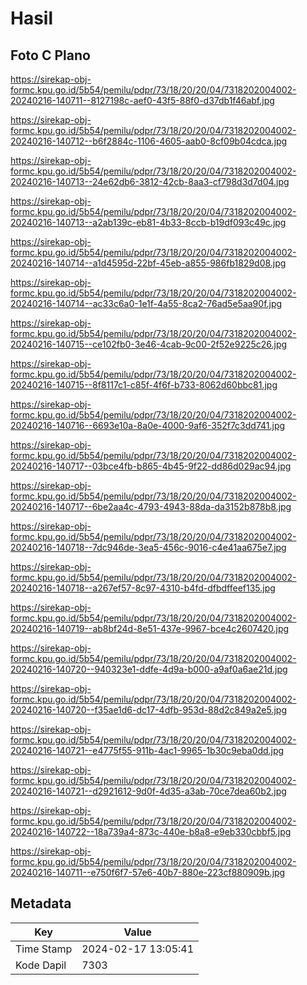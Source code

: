 # Hasil

## Foto C Plano

https://sirekap-obj-formc.kpu.go.id/5b54/pemilu/pdpr/73/18/20/20/04/7318202004002-20240216-140711--8127198c-aef0-43f5-88f0-d37db1f46abf.jpg

https://sirekap-obj-formc.kpu.go.id/5b54/pemilu/pdpr/73/18/20/20/04/7318202004002-20240216-140712--b6f2884c-1106-4605-aab0-8cf09b04cdca.jpg

https://sirekap-obj-formc.kpu.go.id/5b54/pemilu/pdpr/73/18/20/20/04/7318202004002-20240216-140713--24e62db6-3812-42cb-8aa3-cf798d3d7d04.jpg

https://sirekap-obj-formc.kpu.go.id/5b54/pemilu/pdpr/73/18/20/20/04/7318202004002-20240216-140713--a2ab139c-eb81-4b33-8ccb-b19df093c49c.jpg

https://sirekap-obj-formc.kpu.go.id/5b54/pemilu/pdpr/73/18/20/20/04/7318202004002-20240216-140714--a1d4595d-22bf-45eb-a855-986fb1829d08.jpg

https://sirekap-obj-formc.kpu.go.id/5b54/pemilu/pdpr/73/18/20/20/04/7318202004002-20240216-140714--ac33c6a0-1e1f-4a55-8ca2-76ad5e5aa90f.jpg

https://sirekap-obj-formc.kpu.go.id/5b54/pemilu/pdpr/73/18/20/20/04/7318202004002-20240216-140715--ce102fb0-3e46-4cab-9c00-2f52e9225c26.jpg

https://sirekap-obj-formc.kpu.go.id/5b54/pemilu/pdpr/73/18/20/20/04/7318202004002-20240216-140715--8f8117c1-c85f-4f6f-b733-8062d60bbc81.jpg

https://sirekap-obj-formc.kpu.go.id/5b54/pemilu/pdpr/73/18/20/20/04/7318202004002-20240216-140716--6693e10a-8a0e-4000-9af6-352f7c3dd741.jpg

https://sirekap-obj-formc.kpu.go.id/5b54/pemilu/pdpr/73/18/20/20/04/7318202004002-20240216-140717--03bce4fb-b865-4b45-9f22-dd86d029ac94.jpg

https://sirekap-obj-formc.kpu.go.id/5b54/pemilu/pdpr/73/18/20/20/04/7318202004002-20240216-140717--6be2aa4c-4793-4943-88da-da3152b878b8.jpg

https://sirekap-obj-formc.kpu.go.id/5b54/pemilu/pdpr/73/18/20/20/04/7318202004002-20240216-140718--7dc946de-3ea5-456c-9016-c4e41aa675e7.jpg

https://sirekap-obj-formc.kpu.go.id/5b54/pemilu/pdpr/73/18/20/20/04/7318202004002-20240216-140718--a267ef57-8c97-4310-b4fd-dfbdffeef135.jpg

https://sirekap-obj-formc.kpu.go.id/5b54/pemilu/pdpr/73/18/20/20/04/7318202004002-20240216-140719--ab8bf24d-8e51-437e-9967-bce4c2607420.jpg

https://sirekap-obj-formc.kpu.go.id/5b54/pemilu/pdpr/73/18/20/20/04/7318202004002-20240216-140720--940323e1-ddfe-4d9a-b000-a9af0a6ae21d.jpg

https://sirekap-obj-formc.kpu.go.id/5b54/pemilu/pdpr/73/18/20/20/04/7318202004002-20240216-140720--f35ae1d6-dc17-4dfb-953d-88d2c849a2e5.jpg

https://sirekap-obj-formc.kpu.go.id/5b54/pemilu/pdpr/73/18/20/20/04/7318202004002-20240216-140721--e4775f55-911b-4ac1-9965-1b30c9eba0dd.jpg

https://sirekap-obj-formc.kpu.go.id/5b54/pemilu/pdpr/73/18/20/20/04/7318202004002-20240216-140721--d2921612-9d0f-4d35-a3ab-70ce7dea60b2.jpg

https://sirekap-obj-formc.kpu.go.id/5b54/pemilu/pdpr/73/18/20/20/04/7318202004002-20240216-140722--18a739a4-873c-440e-b8a8-e9eb330cbbf5.jpg

https://sirekap-obj-formc.kpu.go.id/5b54/pemilu/pdpr/73/18/20/20/04/7318202004002-20240216-140711--e750f6f7-57e6-40b7-880e-223cf880909b.jpg


## Metadata

| Key        | Value               |
| ---------- | ------------------- |
| Time Stamp | 2024-02-17 13:05:41 |
| Kode Dapil | 7303                |



